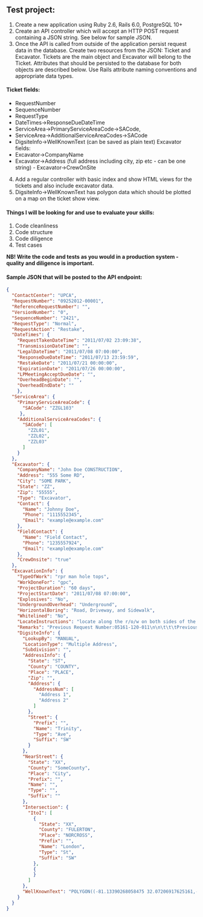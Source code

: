## Test project:
1) Create a new application using Ruby 2.6, Rails 6.0, PostgreSQL 10+
2) Create an API controller which will accept an HTTP POST request containing a JSON string. See below for sample JSON.
3) Once the API is called from outside of the application persist request data in the database. Create two resources from the JSON: Ticket and Excavator. Tickets are the main object and Excavator will belong to the Ticket. Attributes that should be persisted to the database for both objects are described below. Use Rails attribute naming conventions and appropriate data types.

#### Ticket fields:
- RequestNumber
- SequenceNumber
- RequestType
- DateTimes->ResponseDueDateTime
- ServiceArea->PrimaryServiceAreaCode->SACode,
- ServiceArea->AdditionalServiceAreaCodes->SACode
- DigsiteInfo->WellKnownText (can be saved as plain text)
Excavator fields:
- Excavator->CompanyName
- Excavator->Address (full address including city, zip etc - can be one string) - Excavator->CrewOnSite
4) Add a regular controller with basic index and show HTML views for the tickets and also include excavator data.
5) DigsiteInfo->WellKnownText has polygon data which should be plotted on a map on the ticket show view.

#### Things I will be looking for and use to evaluate your skills: 
1) Code cleanliness
2) Code structure
3) Code diligence
4) Test cases

**NB! Write the code and tests as you would in a production system - quality and diligence is important.**

#### Sample JSON that will be posted to the API endpoint:
```json
{
  "ContactCenter": "UPCA", 
  "RequestNumber": "09252012-00001", 
  "ReferenceRequestNumber": "", 
  "VersionNumber": "0", 
  "SequenceNumber": "2421", 
  "RequestType": "Normal",
  "RequestAction": "Restake", 
  "DateTimes": {
    "RequestTakenDateTime": "2011/07/02 23:09:38", 
    "TransmissionDateTime": "",
    "LegalDateTime": "2011/07/08 07:00:00", 
    "ResponseDueDateTime": "2011/07/13 23:59:59", 
    "RestakeDate": "2011/07/21 00:00:00", 
    "ExpirationDate": "2011/07/26 00:00:00", 
    "LPMeetingAcceptDueDate": "", 
    "OverheadBeginDate": "",
    "OverheadEndDate": "" 
    },
  "ServiceArea": { 
    "PrimaryServiceAreaCode": {
      "SACode": "ZZGL103" 
     },
    "AdditionalServiceAreaCodes": {
      "SACode": [
        "ZZL01", 
        "ZZL02", 
        "ZZL03"
      ]
    } 
  },
  "Excavator": {
    "CompanyName": "John Doe CONSTRUCTION",
    "Address": "555 Some RD",
    "City": "SOME PARK",
    "State": "ZZ",
    "Zip": "55555", 
    "Type": "Excavator", 
    "Contact": {
      "Name": "Johnny Doe",
      "Phone": "1115552345",
      "Email": "example@example.com"
    },
    "FieldContact": {
      "Name": "Field Contact",
      "Phone": "1235557924",
      "Email": "example@example.com"
    },
    "CrewOnsite": "true" 
  },
  "ExcavationInfo": {
    "TypeOfWork": "rpr man hole tops",
    "WorkDoneFor": "gpc",
    "ProjectDuration": "60 days",
    "ProjectStartDate": "2011/07/08 07:00:00",
    "Explosives": "No",
    "UndergroundOverhead": "Underground",
    "HorizontalBoring": "Road, Driveway, and Sidewalk",
    "Whitelined": "No",
    "LocateInstructions": "locate along the r/o/w on both sides of the rd - including the rd itself -from inter to inter ",
    "Remarks": "Previous Request Number:05161-120-011\n\n\t\t\tPrevious RequestNumber:06044-254-020\n\n\t\t\tPrevious Request Number:06171-300-030",
    "DigsiteInfo": {
      "LookupBy": "MANUAL", 
      "LocationType": "Multiple Address", 
      "Subdivision": "",
      "AddressInfo": {
        "State": "ST", 
        "County": "COUNTY", 
        "Place": "PLACE", 
        "Zip": "",
        "Address": {
          "AddressNum": [ 
            "Address 1", 
            "Address 2"
          ] 
        },
        "Street": {
          "Prefix": "", 
          "Name": "Trinity", 
          "Type": "Ave", 
          "Suffix": "SW"
        } 
      },
      "NearStreet": {
        "State": "XX",
        "County": "SomeCounty", 
        "Place": "City",
        "Prefix": "",
        "Name": "",
        "Type": "",
        "Suffix": ""
      }, 
      "Intersection": {
        "ItoI": [
          {
            "State": "XX",
            "County": "FULERTON", 
            "Place": "NORCROSS", 
            "Prefix": "",
            "Name": "London", 
            "Type": "St",
            "Suffix": "SW"
          }, 
          {
          } 
        ]
      },
      "WellKnownText": "POLYGON((-81.13390268058475 32.07206917625161,-81.14660562247929 32.04064386441295,-81.08858407706913 32.02259853170128,-81.05322183341679 32.02434500961698,-81.05047525138554 32.042681017283066,-81.0319358226746 32.06537765335268,-81.01202310294804 32.078469305179404,-81.02850259513554 32.07963291684719,-81.07759774894413 32.07090546831167,-81.12154306144413 32.08806865844325,-81.13390268058475 32.07206917625161))"
    }
  }
}
    

```
